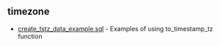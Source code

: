 ## timezone
- [create_tstz_data_example.sql](timezone/create_tstz_data_example.sql) - Examples of using to_timestamp_tz function